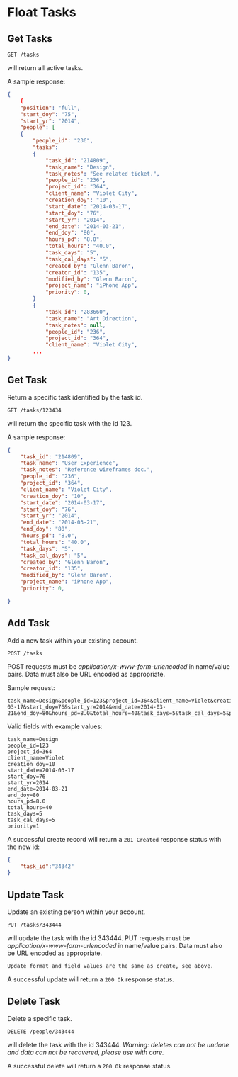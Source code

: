 Float Tasks
===========


Get Tasks
---------

	GET /tasks
will return all active tasks.

    
A sample response:

```json
{
    {
    "position": "full",
    "start_doy": "75",
    "start_yr": "2014",
    "people": [
    {
        "people_id": "236",
        "tasks":
        {
            "task_id": "214809",
            "task_name": "Design",
            "task_notes": "See related ticket.",
            "people_id": "236",
            "project_id": "364",
            "client_name": "Violet City",
            "creation_doy": "10",
            "start_date": "2014-03-17",
            "start_doy": "76",
            "start_yr": "2014",
            "end_date": "2014-03-21",
            "end_doy": "80",
            "hours_pd": "8.0",
            "total_hours": "40.0",
            "task_days": "5",
            "task_cal_days": "5",
            "created_by": "Glenn Baron",
            "creator_id": "135",
            "modified_by": "Glenn Baron",
            "project_name": "iPhone App",
            "priority": 0,
        }
        {
            "task_id": "283660",
            "task_name": "Art Direction",
            "task_notes": null,
            "people_id": "236",
            "project_id": "364",
            "client_name": "Violet City",
        ...
}
```

Get Task
--------

Return a specific task identified by the task id.

	GET /tasks/123434
will return the specific task with the id 123.
    
A sample response:

```json
{
    "task_id": "214809",
    "task_name": "User Experience",
    "task_notes": "Reference wireframes doc.",
    "people_id": "236",
    "project_id": "364",
    "client_name": "Violet City",
    "creation_doy": "10",
    "start_date": "2014-03-17",
    "start_doy": "76",
    "start_yr": "2014",
    "end_date": "2014-03-21",
    "end_doy": "80",
    "hours_pd": "8.0",
    "total_hours": "40.0",
    "task_days": "5",
    "task_cal_days": "5",
    "created_by": "Glenn Baron",
    "creator_id": "135",
    "modified_by": "Glenn Baron",
    "project_name": "iPhone App",
    "priority": 0,

}
```

Add Task
--------

Add a new task within your existing account.

    POST /tasks
POST requests must be _application/x-www-form-urlencoded_ in name/value pairs. Data must also be URL encoded as appropriate.

Sample request:

	task_name=Design&people_id=123&project_id=364&client_name=Violet&creation_doy=10&start_date=2014-03-17&start_doy=76&start_yr=2014&end_date=2014-03-21&end_doy=80&hours_pd=8.0&total_hours=40&task_days=5&task_cal_days=5&priority=1

Valid fields with example values:

    task_name=Design
    people_id=123
    project_id=364
    client_name=Violet
    creation_doy=10
    start_date=2014-03-17
    start_doy=76
    start_yr=2014
    end_date=2014-03-21
    end_doy=80
    hours_pd=8.0
    total_hours=40
    task_days=5
    task_cal_days=5
    priority=1
    
A successful create record will return a `201 Created` response status with the new id:

```json
{
	"task_id":"34342"
}
```

Update Task
-----------

Update an existing person within your account.

    PUT /tasks/343444
will update the task with the id 343444.
PUT requests must be _application/x-www-form-urlencoded_ in name/value pairs. Data must also be URL encoded as appropriate.

	Update format and field values are the same as create, see above.

A successful update will return a `200 Ok` response status.

Delete Task
-----------

Delete a specific task.

    DELETE /people/343444
will delete the task with the id 343444. _Warning: deletes can not be undone and data can not be recovered, please use with care._
    
A successful delete will return a `200 Ok` response status.
